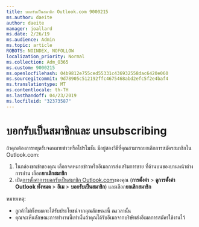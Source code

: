 ```yaml
---
title: บอกรับเป็นสมาชิก Outlook.com 9000215
ms.author: daeite
author: daeite
manager: joallard
ms.date: 2/26/19
ms.audience: Admin
ms.topic: article
ROBOTS: NOINDEX, NOFOLLOW
localization_priority: Normal
ms.collection: Adm_O365
ms.custom: 9000215
ms.openlocfilehash: 04b9812e755ced55331c436932558dac6420e060
ms.sourcegitcommit: 9d78905c512192ffc4675468abd2efc5f2e4baf4
ms.translationtype: MT
ms.contentlocale: th-TH
ms.lasthandoff: 04/23/2019
ms.locfileid: "32373587"
---
```

# <a name="subscriptions-and-unsubscribing"></a>บอกรับเป็นสมาชิกและ unsubscribing

ถ้าคุณต้องการหยุดรับจดหมายข่าวหรือโปรโมชัน มีอยู่สองวิธีที่คุณสามารถยกเลิกการสมัครสมาชิกใน Outlook.com:

1. ในกล่องขาเข้าของคุณ เลือกจดหมายข่าวหรืออีเมลการส่งเสริมการขาย ที่ด้านบนของบานหน้าต่างการอ่าน เลือก**ยกเลิกสมาชิก**
2. เปิด[การตั้งค่าการบอกรับเป็นสมาชิก Outlook.com](https://outlook.live.com/mail/options/mail/brandsSubscriptions)ของคุณ (**การตั้งค่า** > **ดูการตั้งค่า Outlook ทั้งหมด** > **อีเม** > **บอกรับเป็นสมาชิก**) และเลือก**ยกเลิกสมาชิก**

หมายเหตุ:

- ลูกค้าไม่ทั้งหมดจะได้รับประโยชน์จากคุณลักษณะนี้ ณเวลานั้น
- คุณจะเห็นลักษณะการทำงานนี้เท่านั้นถ้าคุณได้รับอีเมลจากบริษัทส่งอีเมลการสมัครใช้งานไว้